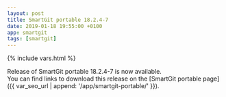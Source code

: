 ```yaml
---
layout: post
title: SmartGit portable 18.2.4-7
date: 2019-01-18 19:55:00 +0100
app: smartgit
tags: [smartgit]
---
```

{% include vars.html %}

Release of SmartGit portable 18.2.4-7 is now available.<br />
You can find links to download this release on the [SmartGit portable page]({{ var_seo_url | append: '/app/smartgit-portable/' }}).